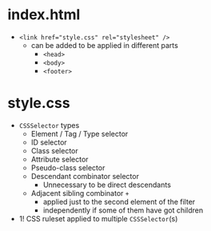 # index.html
* `<link href="style.css" rel="stylesheet" />`
  * can be added to be applied in different parts
    * `<head>`
    * `<body>`
    * `<footer>`

# style.css
* `CSSSelector` types
  * Element / Tag / Type selector
  * ID selector
  * Class selector
  * Attribute selector
  * Pseudo-class selector
  * Descendant combinator selector
    * Unnecessary to be direct descendants
  * Adjacent sibling combinator `+`
    * applied just to the second element of the filter
    * independently if some of them have got children
* 1! CSS ruleset applied to multiple `CSSSelector`(s)
